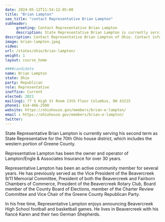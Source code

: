 ```yaml
---
date: 2024-05-12T11:54:12-05:00
title: "Brian Lampton"
seo_title: "contact Representative Brian Lampton"
subheader:
     greeting: Contact Representative Brian Lampton
     description: State Representative Brian Lampton is currently serving his second term as State Representative for the 70th Ohio house district, which includes the western portion of Greene County.
description: Contact Representative Brian Lampton of Ohio. Contact information for Brian Lampton includes email address, phone number, and mailing address.
image: brian-lampton.jpeg
video:
url: /states/ohio/brian-lampton/
weight: 1
layout: course_home

####candidate
name: Brian Lampton
state: Ohio
party: Republican
role: Representative
inoffice: Current
elected: 2021
mailing1: 77 S High St Room 13th Floor Columbus, OH 43215
phone1: 614-466-2500
website: https://ohiohouse.gov/members/brian-e-lampton/
email : https://ohiohouse.gov/members/brian-e-lampton/
twitter:
---
```

State Representative Brian Lampton is currently serving his second term as State Representative for the 70th Ohio house district, which includes the western portion of Greene County.

Representative Lampton has been the owner and operator of Lampton/Engle & Associates Insurance for over 30 years.

Representative Lampton has been an active community member for several years. He has previously served as the Vice President of the Beavercreek 9/11 Memorial Committee, President of both the Beavercreek and Fairborn Chambers of Commerce, President of the Beavercreek Rotary Club, Board member of the County Board of Elections, member of the Charter Review Committee and Vice Chair of the Greene County Republican Party.

In his free time, Representative Lampton enjoys announcing Beavercreek High School football and basketball games. He lives in Beavercreek with his fiancé Karen and their two German Shepherds.

